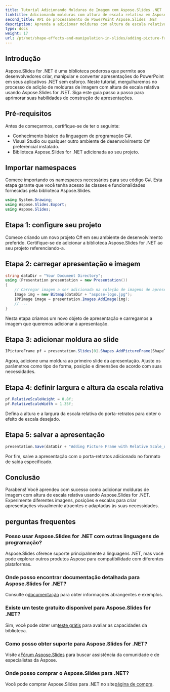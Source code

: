 ```yaml
---
title: Tutorial Adicionando Molduras de Imagem com Aspose.Slides .NET
linktitle: Adicionando molduras com altura de escala relativa em Aspose.Slides
second_title: API de processamento de PowerPoint Aspose.Slides .NET
description: Aprenda a adicionar molduras com altura de escala relativa em Aspose.Slides for .NET. Siga este guia passo a passo para apresentações perfeitas.
type: docs
weight: 17
url: /pt/net/shape-effects-and-manipulation-in-slides/adding-picture-frames-relative-scale/
---
```

## Introdução
Aspose.Slides for .NET é uma biblioteca poderosa que permite aos desenvolvedores criar, manipular e converter apresentações do PowerPoint em seus aplicativos .NET sem esforço. Neste tutorial, mergulharemos no processo de adição de molduras de imagem com altura de escala relativa usando Aspose.Slides for .NET. Siga este guia passo a passo para aprimorar suas habilidades de construção de apresentações.
## Pré-requisitos
Antes de começarmos, certifique-se de ter o seguinte:
- Conhecimento básico da linguagem de programação C#.
- Visual Studio ou qualquer outro ambiente de desenvolvimento C# preferencial instalado.
- Biblioteca Aspose.Slides for .NET adicionada ao seu projeto.
## Importar namespaces
Comece importando os namespaces necessários para seu código C#. Esta etapa garante que você tenha acesso às classes e funcionalidades fornecidas pela biblioteca Aspose.Slides.
```csharp
using System.Drawing;
using Aspose.Slides.Export;
using Aspose.Slides;
```
## Etapa 1: configure seu projeto
Comece criando um novo projeto C# em seu ambiente de desenvolvimento preferido. Certifique-se de adicionar a biblioteca Aspose.Slides for .NET ao seu projeto referenciando-a.
## Etapa 2: carregar apresentação e imagem
```csharp
string dataDir = "Your Document Directory";
using (Presentation presentation = new Presentation())
{
    // Carregar imagem a ser adicionada na coleção de imagens de apresentação
    Image img = new Bitmap(dataDir + "aspose-logo.jpg");
    IPPImage image = presentation.Images.AddImage(img);
    // ...
}
```
Nesta etapa criamos um novo objeto de apresentação e carregamos a imagem que queremos adicionar à apresentação.
## Etapa 3: adicionar moldura ao slide
```csharp
IPictureFrame pf = presentation.Slides[0].Shapes.AddPictureFrame(ShapeType.Rectangle, 50, 50, 100, 100, image);
```
Agora, adicione uma moldura ao primeiro slide da apresentação. Ajuste os parâmetros como tipo de forma, posição e dimensões de acordo com suas necessidades.
## Etapa 4: definir largura e altura da escala relativa
```csharp
pf.RelativeScaleHeight = 0.8f;
pf.RelativeScaleWidth = 1.35f;
```
Defina a altura e a largura da escala relativa do porta-retratos para obter o efeito de escala desejado.
## Etapa 5: salvar a apresentação
```csharp
presentation.Save(dataDir + "Adding Picture Frame with Relative Scale_out.pptx", SaveFormat.Pptx);
```
Por fim, salve a apresentação com o porta-retratos adicionado no formato de saída especificado.
## Conclusão
Parabéns! Você aprendeu com sucesso como adicionar molduras de imagem com altura de escala relativa usando Aspose.Slides for .NET. Experimente diferentes imagens, posições e escalas para criar apresentações visualmente atraentes e adaptadas às suas necessidades.
## perguntas frequentes
### Posso usar Aspose.Slides for .NET com outras linguagens de programação?
Aspose.Slides oferece suporte principalmente a linguagens .NET, mas você pode explorar outros produtos Aspose para compatibilidade com diferentes plataformas.
### Onde posso encontrar documentação detalhada para Aspose.Slides for .NET?
 Consulte o[documentação](https://reference.aspose.com/slides/net/) para obter informações abrangentes e exemplos.
### Existe um teste gratuito disponível para Aspose.Slides for .NET?
 Sim, você pode obter um[teste grátis](https://releases.aspose.com/) para avaliar as capacidades da biblioteca.
### Como posso obter suporte para Aspose.Slides for .NET?
 Visite a[Fórum Aspose.Slides](https://forum.aspose.com/c/slides/11) para buscar assistência da comunidade e de especialistas da Aspose.
### Onde posso comprar o Aspose.Slides para .NET?
 Você pode comprar Aspose.Slides para .NET no site[página de compra](https://purchase.aspose.com/buy).